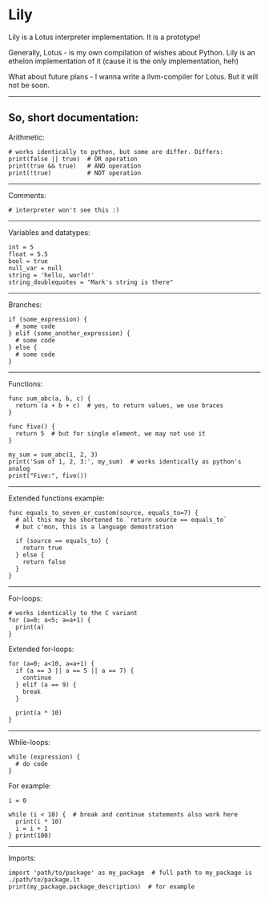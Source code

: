 # Lily
Lily is a Lotus interpreter implementation. It is a prototype!

Generally, Lotus - is my own compilation of wishes about Python. Lily is an ethelon implementation of it (cause it is the only implementation, heh)

What about future plans - I wanna write a llvm-compiler for Lotus. But it will not be soon.


---
## So, short documentation:

Arithmetic:
```
# works identically to python, but some are differ. Differs:
print(false || true)  # OR operation
print(true && true)   # AND operation
print(!true)          # NOT operation
```
---
Comments:
```
# interpreter won't see this :)
```
---
Variables and datatypes:
```
int = 5
float = 5.5
bool = true
null_var = null
string = 'hello, world!'
string_doublequotes = "Mark's string is there"
```
---
Branches:
```
if (some_expression) {
  # some code
} elif (some_another_expression) {
  # some code
} else {
  # some code
}
```
---
Functions:
```
func sum_abc(a, b, c) {
  return (a + b + c)  # yes, to return values, we use braces
}

func five() {
  return 5  # but for single element, we may not use it
}

my_sum = sum_abc(1, 2, 3)
print('Sum of 1, 2, 3:', my_sum)  # works identically as python's analog
print("Five:", five())
```
---
Extended functions example:
```
func equals_to_seven_or_custom(source, equals_to=7) {
  # all this may be shortened to `return source == equals_to`
  # but c'mon, this is a language demostration
  
  if (source == equals_to) {
    return true
  } else {
    return false
  }
}
```
---
For-loops:
```
# works identically to the C variant
for (a=0; a<5; a=a+1) {
  print(a)
}
```

Extended for-loops:
```
for (a=0; a<10, a=a+1) {
  if (a == 3 || a == 5 || a == 7) {
    continue
  } elif (a == 9) {
    break
  }
  
  print(a * 10)
}
```
---
While-loops:
```
while (expression) {
  # do code
}
```
For example:
```
i = 0

while (i < 10) {  # break and continue statements also work here
  print(i * 10)
  i = i + 1
} print(100)
```
---
Imports:
```
import 'path/to/package' as my_package  # full path to my_package is ./path/to/package.lt
print(my_package.package_description)  # for example
```
